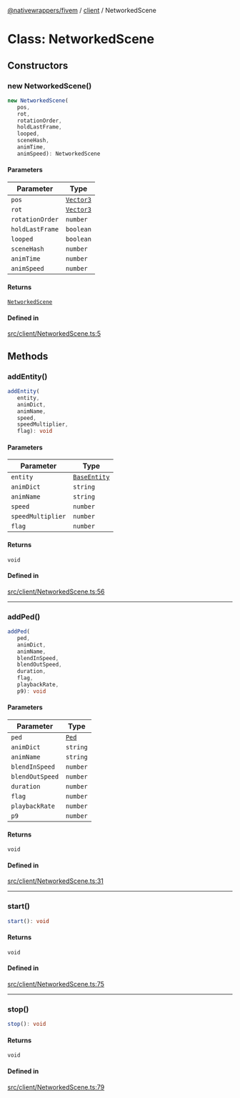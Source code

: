 [@nativewrappers/fivem](../../README.md) / [client](../README.md) / NetworkedScene

# Class: NetworkedScene

## Constructors

### new NetworkedScene()

```ts
new NetworkedScene(
   pos, 
   rot, 
   rotationOrder, 
   holdLastFrame, 
   looped, 
   sceneHash, 
   animTime, 
   animSpeed): NetworkedScene
```

#### Parameters

| Parameter | Type |
| ------ | ------ |
| `pos` | [`Vector3`](Vector3.md) |
| `rot` | [`Vector3`](Vector3.md) |
| `rotationOrder` | `number` |
| `holdLastFrame` | `boolean` |
| `looped` | `boolean` |
| `sceneHash` | `number` |
| `animTime` | `number` |
| `animSpeed` | `number` |

#### Returns

[`NetworkedScene`](NetworkedScene.md)

#### Defined in

[src/client/NetworkedScene.ts:5](https://github.com/nativewrappers/fivem/blob/d67d9a693907da5ce83f118218b601ceb38a88bc/src/client/NetworkedScene.ts#L5)

## Methods

### addEntity()

```ts
addEntity(
   entity, 
   animDict, 
   animName, 
   speed, 
   speedMultiplier, 
   flag): void
```

#### Parameters

| Parameter | Type |
| ------ | ------ |
| `entity` | [`BaseEntity`](BaseEntity.md) |
| `animDict` | `string` |
| `animName` | `string` |
| `speed` | `number` |
| `speedMultiplier` | `number` |
| `flag` | `number` |

#### Returns

`void`

#### Defined in

[src/client/NetworkedScene.ts:56](https://github.com/nativewrappers/fivem/blob/d67d9a693907da5ce83f118218b601ceb38a88bc/src/client/NetworkedScene.ts#L56)

***

### addPed()

```ts
addPed(
   ped, 
   animDict, 
   animName, 
   blendInSpeed, 
   blendOutSpeed, 
   duration, 
   flag, 
   playbackRate, 
   p9): void
```

#### Parameters

| Parameter | Type |
| ------ | ------ |
| `ped` | [`Ped`](Ped.md) |
| `animDict` | `string` |
| `animName` | `string` |
| `blendInSpeed` | `number` |
| `blendOutSpeed` | `number` |
| `duration` | `number` |
| `flag` | `number` |
| `playbackRate` | `number` |
| `p9` | `number` |

#### Returns

`void`

#### Defined in

[src/client/NetworkedScene.ts:31](https://github.com/nativewrappers/fivem/blob/d67d9a693907da5ce83f118218b601ceb38a88bc/src/client/NetworkedScene.ts#L31)

***

### start()

```ts
start(): void
```

#### Returns

`void`

#### Defined in

[src/client/NetworkedScene.ts:75](https://github.com/nativewrappers/fivem/blob/d67d9a693907da5ce83f118218b601ceb38a88bc/src/client/NetworkedScene.ts#L75)

***

### stop()

```ts
stop(): void
```

#### Returns

`void`

#### Defined in

[src/client/NetworkedScene.ts:79](https://github.com/nativewrappers/fivem/blob/d67d9a693907da5ce83f118218b601ceb38a88bc/src/client/NetworkedScene.ts#L79)
